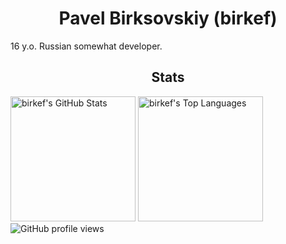 <h1 align="center">Pavel Birksovskiy (birkef)</h1>
16 y.o. Russian somewhat developer.

<h2 align="center">Stats</h2>
<a href="https://github.com/anuraghazra/github-readme-stats"><img alt="birkef's GitHub Stats" src="https://github-readme-stats.vercel.app/api?username=birkef&title_color=ea9a97&icon_color=9ccfd8&text_color=e0def4&bg_color=232136&show_icons=true&hide_border=true" height="200"></img></a>
<a href="https://github.com/anuraghazra/github-readme-stats"><img alt="birkef's Top Languages" src="https://github-readme-stats.vercel.app/api/top-langs?username=birkef&title_color=ea9a97&icon_color=9ccfd8&text_color=e0def4&bg_color=232136&layout=donut&hide_border=true" height="200"></img></a>
<img alt="GitHub profile views" src="https://komarev.com/ghpvc/?username=birkef&color=9400d3"></img>
